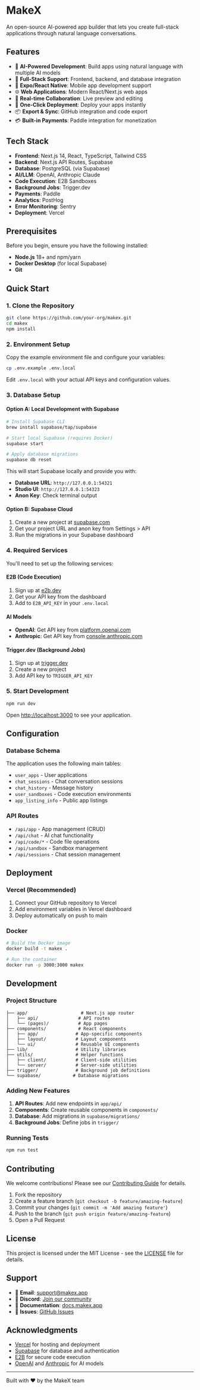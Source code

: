 # MakeX

An open-source AI-powered app builder that lets you create full-stack applications through natural language conversations.

## Features

- 🤖 **AI-Powered Development**: Build apps using natural language with multiple AI models
- 🔧 **Full-Stack Support**: Frontend, backend, and database integration
- 📱 **Expo/React Native**: Mobile app development support
- 🌐 **Web Applications**: Modern React/Next.js web apps
- 🔄 **Real-time Collaboration**: Live preview and editing
- 🚀 **One-Click Deployment**: Deploy your apps instantly
- 📦 **Export & Sync**: GitHub integration and code export
- 💳 **Built-in Payments**: Paddle integration for monetization

## Tech Stack

- **Frontend**: Next.js 14, React, TypeScript, Tailwind CSS
- **Backend**: Next.js API Routes, Supabase
- **Database**: PostgreSQL (via Supabase)
- **AI/LLM**: OpenAI, Anthropic Claude
- **Code Execution**: E2B Sandboxes
- **Background Jobs**: Trigger.dev
- **Payments**: Paddle
- **Analytics**: PostHog
- **Error Monitoring**: Sentry
- **Deployment**: Vercel

## Prerequisites

Before you begin, ensure you have the following installed:

- **Node.js** 18+ and npm/yarn
- **Docker Desktop** (for local Supabase)
- **Git**

## Quick Start

### 1. Clone the Repository

```bash
git clone https://github.com/your-org/makex.git
cd makex
npm install
```

### 2. Environment Setup

Copy the example environment file and configure your variables:

```bash
cp .env.example .env.local
```

Edit `.env.local` with your actual API keys and configuration values.

### 3. Database Setup

#### Option A: Local Development with Supabase

```bash
# Install Supabase CLI
brew install supabase/tap/supabase

# Start local Supabase (requires Docker)
supabase start

# Apply database migrations
supabase db reset
```

This will start Supabase locally and provide you with:

- **Database URL**: `http://127.0.0.1:54321`
- **Studio UI**: `http://127.0.0.1:54323`
- **Anon Key**: Check terminal output

#### Option B: Supabase Cloud

1. Create a new project at [supabase.com](https://supabase.com)
2. Get your project URL and anon key from Settings > API
3. Run the migrations in your Supabase dashboard

### 4. Required Services

You'll need to set up the following services:

#### E2B (Code Execution)

1. Sign up at [e2b.dev](https://e2b.dev)
2. Get your API key from the dashboard
3. Add to `E2B_API_KEY` in your `.env.local`

#### AI Models

- **OpenAI**: Get API key from [platform.openai.com](https://platform.openai.com)
- **Anthropic**: Get API key from [console.anthropic.com](https://console.anthropic.com)

#### Trigger.dev (Background Jobs)

1. Sign up at [trigger.dev](https://trigger.dev)
2. Create a new project
3. Add API key to `TRIGGER_API_KEY`

### 5. Start Development

```bash
npm run dev
```

Open [http://localhost:3000](http://localhost:3000) to see your application.

## Configuration

### Database Schema

The application uses the following main tables:

- `user_apps` - User applications
- `chat_sessions` - Chat conversation sessions
- `chat_history` - Message history
- `user_sandboxes` - Code execution environments
- `app_listing_info` - Public app listings

### API Routes

- `/api/app` - App management (CRUD)
- `/api/chat` - AI chat functionality
- `/api/code/*` - Code file operations
- `/api/sandbox` - Sandbox management
- `/api/sessions` - Chat session management

## Deployment

### Vercel (Recommended)

1. Connect your GitHub repository to Vercel
2. Add environment variables in Vercel dashboard
3. Deploy automatically on push to main

### Docker

```bash
# Build the Docker image
docker build -t makex .

# Run the container
docker run -p 3000:3000 makex
```

## Development

### Project Structure

```
├── app/                    # Next.js app router
│   ├── api/               # API routes
│   └── (pages)/           # App pages
├── components/            # React components
│   ├── app/              # App-specific components
│   ├── layout/           # Layout components
│   └── ui/               # Reusable UI components
├── lib/                  # Utility libraries
├── utils/                # Helper functions
│   ├── client/           # Client-side utilities
│   └── server/           # Server-side utilities
├── trigger/              # Background job definitions
└── supabase/            # Database migrations
```

### Adding New Features

1. **API Routes**: Add new endpoints in `app/api/`
2. **Components**: Create reusable components in `components/`
3. **Database**: Add migrations in `supabase/migrations/`
4. **Background Jobs**: Define jobs in `trigger/`

### Running Tests

```bash
npm run test
```

## Contributing

We welcome contributions! Please see our [Contributing Guide](CONTRIBUTING.md) for details.

1. Fork the repository
2. Create a feature branch (`git checkout -b feature/amazing-feature`)
3. Commit your changes (`git commit -m 'Add amazing feature'`)
4. Push to the branch (`git push origin feature/amazing-feature`)
5. Open a Pull Request

## License

This project is licensed under the MIT License - see the [LICENSE](LICENSE) file for details.

## Support

- 📧 **Email**: support@makex.app
- 💬 **Discord**: [Join our community](https://discord.gg/makex)
- 📖 **Documentation**: [docs.makex.app](https://docs.makex.app)
- 🐛 **Issues**: [GitHub Issues](https://github.com/your-org/makex/issues)

## Acknowledgments

- [Vercel](https://vercel.com) for hosting and deployment
- [Supabase](https://supabase.com) for database and authentication
- [E2B](https://e2b.dev) for secure code execution
- [OpenAI](https://openai.com) and [Anthropic](https://anthropic.com) for AI models

---

Built with ❤️ by the MakeX team
